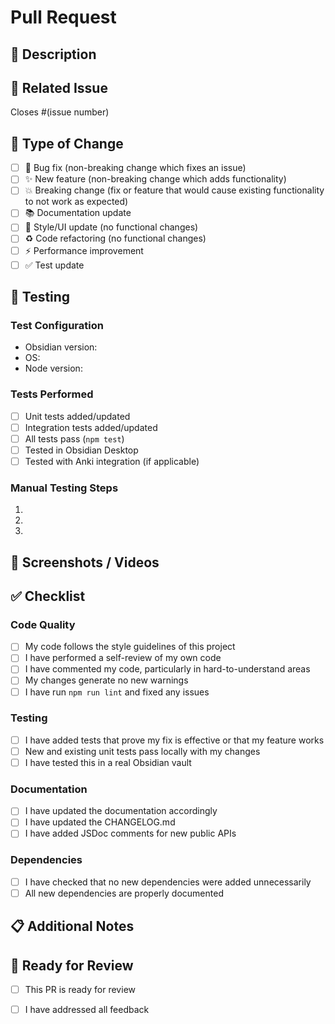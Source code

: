 # Pull Request

## 📝 Description
<!-- Provide a clear and concise description of your changes -->

## 🔗 Related Issue
<!-- Link to the issue this PR addresses -->
Closes #(issue number)

## 🎯 Type of Change
<!-- Mark the relevant option with an 'x' -->
- [ ] 🐛 Bug fix (non-breaking change which fixes an issue)
- [ ] ✨ New feature (non-breaking change which adds functionality)
- [ ] 💥 Breaking change (fix or feature that would cause existing functionality to not work as expected)
- [ ] 📚 Documentation update
- [ ] 🎨 Style/UI update (no functional changes)
- [ ] ♻️ Code refactoring (no functional changes)
- [ ] ⚡ Performance improvement
- [ ] ✅ Test update

## 🧪 Testing
<!-- Describe the tests you ran to verify your changes -->

### Test Configuration
- Obsidian version:
- OS:
- Node version:

### Tests Performed
- [ ] Unit tests added/updated
- [ ] Integration tests added/updated
- [ ] All tests pass (`npm test`)
- [ ] Tested in Obsidian Desktop
- [ ] Tested with Anki integration (if applicable)

### Manual Testing Steps
1.
2.
3.

## 📸 Screenshots / Videos
<!-- If applicable, add screenshots or videos to demonstrate your changes -->

## ✅ Checklist
<!-- Mark completed items with an 'x' -->

### Code Quality
- [ ] My code follows the style guidelines of this project
- [ ] I have performed a self-review of my own code
- [ ] I have commented my code, particularly in hard-to-understand areas
- [ ] My changes generate no new warnings
- [ ] I have run `npm run lint` and fixed any issues

### Testing
- [ ] I have added tests that prove my fix is effective or that my feature works
- [ ] New and existing unit tests pass locally with my changes
- [ ] I have tested this in a real Obsidian vault

### Documentation
- [ ] I have updated the documentation accordingly
- [ ] I have updated the CHANGELOG.md
- [ ] I have added JSDoc comments for new public APIs

### Dependencies
- [ ] I have checked that no new dependencies were added unnecessarily
- [ ] All new dependencies are properly documented

## 📋 Additional Notes
<!-- Add any additional notes, concerns, or context here -->

## 🎉 Ready for Review
<!-- Once all checkboxes are marked, this PR is ready for review -->
- [ ] This PR is ready for review
- [ ] I have addressed all feedback

